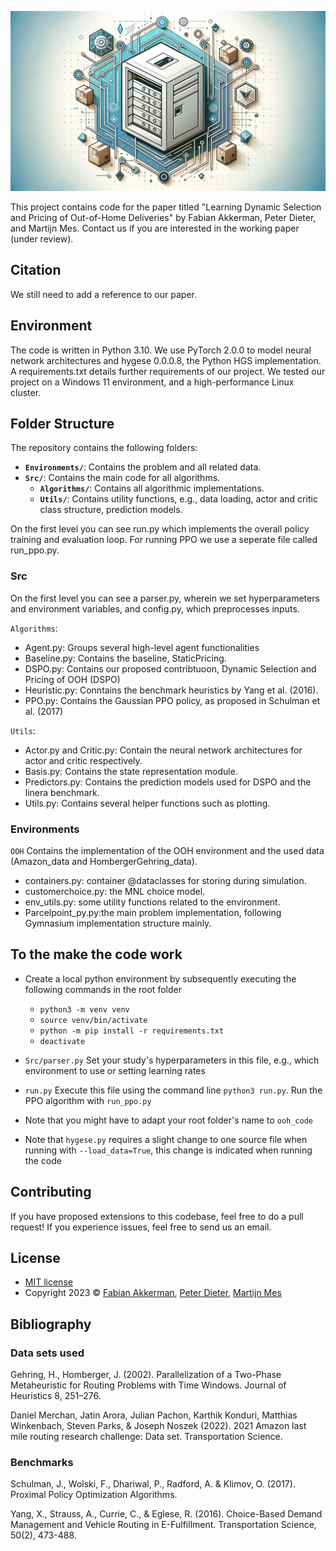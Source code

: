 ![OOH logo](Src/Utils/ooh_logo.png)

This project contains code for the paper titled "Learning Dynamic Selection and Pricing of Out-of-Home Deliveries" by Fabian Akkerman, Peter Dieter, and Martijn Mes. Contact us if you are interested in the working paper (under review). 

## Citation

We still need to add a reference to our paper.

## Environment

The code is written in Python 3.10. We use PyTorch 2.0.0 to model neural network architectures and hygese 0.0.0.8, the Python HGS implementation. A requirements.txt details further requirements of our project. We tested our project on a Windows 11 environment, and a high-performance Linux cluster.


## Folder Structure
The repository contains the following folders:

- **`Environments/`**: Contains the problem and all related data.
- **`Src/`**: Contains the main code for all algorithms.
  - **`Algorithms/`**: Contains all algorithmic implementations.
  - **`Utils/`**: Contains utility functions, e.g., data loading, actor and critic class structure, prediction models.


On the first level you can see run.py which implements the overall policy training and evaluation loop. For running PPO we use a seperate file called run_ppo.py.

### Src 

On the first level you can see a parser.py, wherein we set hyperparameters and environment variables, and config.py, which preprocesses inputs.


`Algorithms`: 
* Agent.py: Groups several high-level agent functionalities
* Baseline.py: Contains the baseline, StaticPricing.
* DSPO.py: Contains our proposed contribtuoon, Dynamic Selection and Pricing of OOH (DSPO)
* Heuristic.py: Conntains the benchmark heuristics by Yang et al. (2016).
* PPO.py: Contains the Gaussian PPO policy, as proposed in Schulman et al. (2017)

`Utils`: 
* Actor.py and Critic.py: Contain the neural network architectures for actor and critic respectively.
* Basis.py: Contains the state representation module.
* Predictors.py: Contains the prediction models used for DSPO and the linera benchmark.
* Utils.py: Contains several helper functions such as plotting.

### Environments
`OOH` Contains the implementation of the OOH environment and the used data (Amazon_data and HombergerGehring_data).
* containers.py: container @dataclasses for storing during simulation.
* customerchoice.py: the MNL choice model.
* env_utils.py: some utility functions related to the environment.
* Parcelpoint_py.py:the main problem implementation, following Gymnasium implementation structure mainly.


## To the make the code work

 * Create a local python environment by subsequently executing the following commands in the root folder
	* `python3 -m venv venv`
	* `source venv/bin/activate`
	* `python -m pip install -r requirements.txt`
	* `deactivate`

 * `Src/parser.py` Set your study's hyperparameters in this file, e.g., which environment to use or setting learning rates
 
 * `run.py` Execute this file using the command line `python3 run.py`. Run the PPO algorithm with `run_ppo.py`
 
 * Note that you might have to adapt your root folder's name to `ooh_code`
 
 * Note that `hygese.py` requires a slight change to one source file when running with `--load_data=True`, this change is indicated when running the code
 
## Contributing

If you have proposed extensions to this codebase, feel free to do a pull request! If you experience issues, feel free to send us an email.

## License
* [MIT license](https://opensource.org/license/mit/)
* Copyright 2023 © [Fabian Akkerman](https://people.utwente.nl/f.r.akkerman), [Peter Dieter](https://en.wiwi.uni-paderborn.de/dep3/schryen/team/dieter), [Martijn Mes](https://www.utwente.nl/en/bms/iebis/staff/mes/)

## Bibliography

### Data sets used

Gehring, H., Homberger, J. (2002). Parallelization of a Two-Phase Metaheuristic for Routing Problems with Time Windows. Journal of Heuristics 8, 251–276.

Daniel Merchan, Jatin Arora, Julian Pachon, Karthik Konduri, Matthias Winkenbach, Steven Parks, & Joseph Noszek (2022). 2021 Amazon last mile routing research challenge: Data set. Transportation Science.  

### Benchmarks

Schulman, J., Wolski, F., Dhariwal, P., Radford, A. & Klimov, O. (2017). Proximal Policy Optimization Algorithms.

Yang, X., Strauss, A., Currie, C., & Eglese, R. (2016). Choice-Based Demand Management and Vehicle Routing in E-Fulfillment. Transportation Science, 50(2), 473-488.

